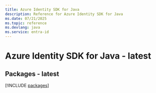 ```yaml
---
title: Azure Identity SDK for Java
description: Reference for Azure Identity SDK for Java
ms.date: 07/21/2025
ms.topic: reference
ms.devlang: java
ms.service: entra-id
---
```

# Azure Identity SDK for Java - latest
## Packages - latest
[!INCLUDE [packages](identity-index.md)]